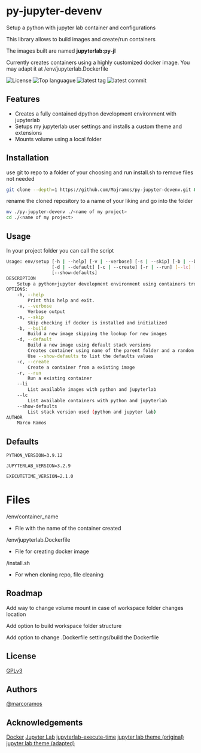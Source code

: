 # py-jupyter-devenv

Setup a python with jupyter lab container and configurations

This library allows to build images and create/run containers

The images built are named **jupyterlab:py<version>-jl<version>**

Currently creates containers using a highly customized docker image.
You may adapt it at /env/jupyterlab.Dockerfile

![License](https://img.shields.io/github/license/Majramos/py-jupyter-devenv)
![Top languague](https://img.shields.io/github/languages/top/Majramos/py-jupyter-devenv)
![latest tag](https://img.shields.io/github/v/tag/Majramos/py-jupyter-devenv)
![latest commit](https://img.shields.io/github/last-commit/Majramos/py-jupyter-devenv)


## Features
- Creates a fully contained dpython development environment with jupyterlab
- Setups my jupyterlab user settings and installs a custom theme and extensions
- Mounts volume using a local folder


## Installation

use git to repo to a folder of your choosing and run install.sh to remove files not needed
```bash
git clone --depth=1 https://github.com/Majramos/py-jupyter-devenv.git && py-jupyter-devenv/install.sh
```

rename the cloned repository to a name of your liking and go into the folder
```bash
mv ./py-jupyter-devenv ./<name of my project>
cd ./<name of my project>
```

## Usage

In your project folder you can call the script
```bash
Usage: env/setup [-h | --help] [-v | --verbose] [-s | --skip] [-b | --build]
                 [-d | --default] [-c | --create] [-r | --run] [--lc] [--li]
                 [--show-defaults]
DESCRIPTION
    Setup a python+jupyter development environment using containers trough Docker
OPTIONS:
    -h, --help
        Print this help and exit.
    -v, --verbose
        Verbose output
    -s, --skip
        Skip checking if docker is installed and initialized
    -b, --build
        Build a new image skipping the lookup for new images
    -d, --default
        Build a new image using default stack versions
        Creates container using name of the parent folder and a random port
        Use --show-defaults to list the defaults values
    -c, --create
        Create a container from a existing image
    -r, --run
        Run a existing container
    --li
        List available images with python and jupyterlab
    --lc
        List available containers with python and jupyterlab
    --show-defaults
        List stack version used (python and jupyter lab)
AUTHOR
    Marco Ramos
```


## Defaults

`PYTHON_VERSION=3.9.12`

`JUPYTERLAB_VERSION=3.2.9`

`EXECUTETIME_VERSION=2.1.0`


# Files

/env/container_name
- File with the name of the container created

/env/jupyterlab.Dockerfile
- File for creating docker image

/install.sh
- For when cloning repo, file cleaning


## Roadmap
Add way to change volume mount in case of workspace folder changes location

Add option to build workspace folder structure

Add option to change .Dockerfile settings/build the Dockerfile


## License

[GPLv3](https://choosealicense.com/licenses/gpl-3.0/)


## Authors

[@marcoramos](https://github.com/Majramos)


## Acknowledgements

[Docker](https://www.docker.com/)
[Jupyter Lab](https://jupyter.org/)
[jupyterlab-execute-time](https://github.com/deshaw/jupyterlab-execute-time)
[jupyter lab theme (original)](https://github.com/AllanChain/jupyterlab-theme-solarized-dark)
[jupyter lab theme (adapted)](https://github.com/Majramos/jupyterlab-theme-solarized-dark)

